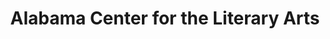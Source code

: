 ---
layout: repo
title: "Alabama Center for the Literary Arts"
id: 10810
permalink: repos/10810/
---